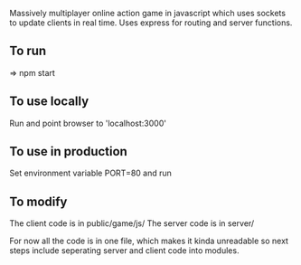 Massively multiplayer online action game in javascript which uses sockets to update clients in real time. Uses express for routing and server functions.

## To run
=> npm start

## To use locally
Run and point browser to 'localhost:3000'

## To use in production
Set environment variable PORT=80 and run

## To modify
The client code is in public/game/js/
The server code is in server/

For now all the code is in one file, which makes it kinda unreadable so  next steps include seperating server and client code into modules.